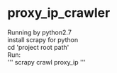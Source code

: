 # proxy_ip_crawler
Running by python2.7 </br>
install scrapy for python </br>
cd 'project root path'</br>
Run:</br>
'''
scrapy crawl proxy_ip
'''
